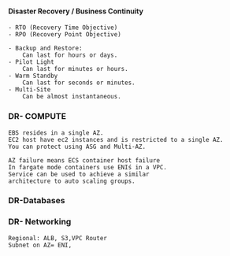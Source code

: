 #### Disaster Recovery / Business Continuity

    - RTO (Recovery Time Objective)
    - RPO (Recovery Point Objective)
    
    - Backup and Restore:
        Can last for hours or days.
    - Pilot Light
        Can last for minutes or hours.
    - Warm Standby
        Can last for seconds or minutes.
    - Multi-Site
        Can be almost instantaneous.

### DR- COMPUTE

    EBS resides in a single AZ.
    EC2 host have ec2 instances and is restricted to a single AZ.
    You can protect using ASG and Multi-AZ.
    
    AZ failure means ECS container host failure
    In fargate mode containers use ENIś in a VPC.
    Service can be used to achieve a similar
    architecture to auto scaling groups.

### DR-Databases

    
### DR- Networking

    Regional: ALB, S3,VPC Router
    Subnet on AZ= ENI,
    
